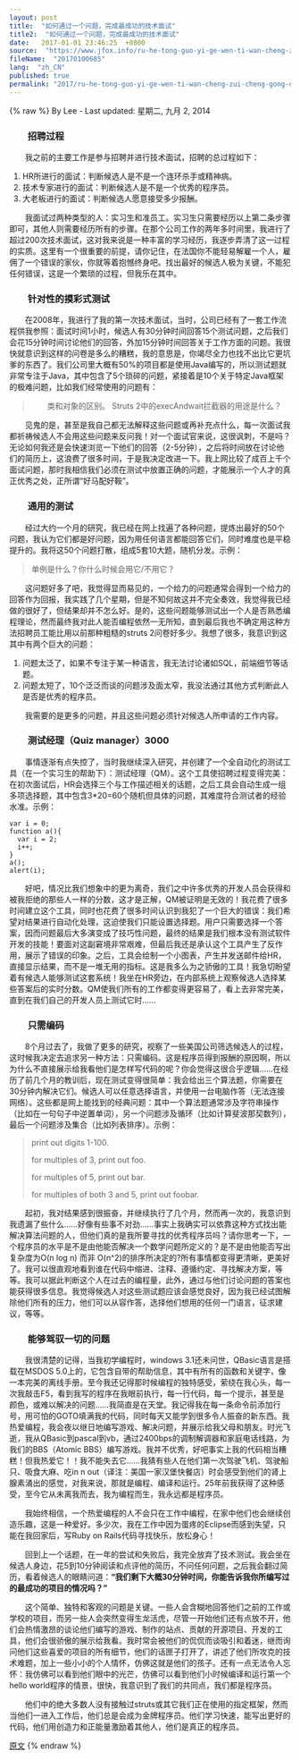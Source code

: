 ```yaml
---
layout: post
title:  "如何通过一个问题，完成最成功的技术面试"
title2:  "如何通过一个问题，完成最成功的技术面试"
date:   2017-01-01 23:46:25  +0800
source:  "https://www.jfox.info/ru-he-tong-guo-yi-ge-wen-ti-wan-cheng-zui-cheng-gong-de-ji-shu-mian-shi.html"
fileName:  "20170100685"
lang:  "zh_CN"
published: true
permalink: "2017/ru-he-tong-guo-yi-ge-wen-ti-wan-cheng-zui-cheng-gong-de-ji-shu-mian-shi.html"
---
```

{% raw %}
By Lee - Last updated: 星期二, 九月 2, 2014

### 　　招聘过程

　　我之前的主要工作是参与招聘并进行技术面试，招聘的总过程如下：
1. HR所进行的面试：判断候选人是不是一个连环杀手或精神病。
2. 技术专家进行的面试：判断候选人是不是一个优秀的程序员。
3. 大老板进行的面试：判断候选人愿意接受多少报酬。

　　我面试过两种类型的人：实习生和准员工。实习生只需要经历以上第二条步骤即可，其他人则需要经历所有的步骤。在那个公司工作的两年多时间里，我进行了超过200次技术面试，这对我来说是一种丰富的学习经历，我逐步弄清了这一过程的实质。这里有一个很重要的前提，请你记住，在法国你不能轻易解雇一个人，雇佣了一个错误的家伙，你就等着抱憾终身吧。找出最好的候选人极为关键，不能犯任何错误，这是一个繁琐的过程，但我乐在其中。

### 　　针对性的摸彩式测试

　　在2008年，我进行了我的第一次技术面试，当时，公司已经有了一套工作流程供我参照：面试时间1小时，候选人有30分钟时间回答15个测试问题，之后我们会花15分钟时间讨论他们的回答，外加15分钟时间回答关于工作方面的问题。我很快就意识到这样的问卷是多么的糟糕，我的意思是，你竭尽全力也找不出比它更坑爹的东西了。我们公司里大概有50%的项目都是使用Java编写的，所以测试题就非常专注于Java，其中包含了5个琐碎的问题，紧接着是10个关于特定Java框架的极难问题，比如我们经常使用的问题有：

> 　　类和对象的区别。
> Struts 2中的execAndwait拦截器的用途是什么？

　　见鬼的是，甚至是我自己都无法解释这些问题或再补充点什么，每一次面试我都祈祷候选人不会用这些问题来反问我！对一个面试官来说，这很讽刺，不是吗？无论如何我还是会快速浏览一下他们的回答（2-5分钟），之后将时间放在讨论他们的简历上，这浪费了很多时间，于是我决定改进一下。我上网比较了成百上千个面试问题，那时我相信我们必须在测试中放置正确的问题，才能展示一个人才的真正优秀之处，正所谓“好马配好鞍”。

### 　　通用的测试

　　经过大约一个月的研究，我已经在网上找遍了各种问题，提炼出最好的50个问题，我认为它们都是好问题，因为用任何语言都能回答它们，同时难度也是平稳提升的。我将这50个问题打散，组成5套10大题，随机分发。示例：

> 单例是什么？你什么时候会用它/不用它？

　　这问题好多了吧，我觉得显而易见的，一个给力的问题通常会得到一个给力的回答作为回报，我实践了几个星期，但是不知何故这并不完全奏效，我觉得我已经做的很好了，但结果却并不怎么好。是的，这些问题能够测试出一个人是否熟悉编程理论，然而最终我对此人能否编程依然一无所知，直到最后我也不确定用这种方法招聘员工能比用以前那种粗糙的struts 2问卷好多少。我想了很多，我意识到这其中有两个巨大的问题：
1. 问题太泛了，如果不专注于某一种语言，我无法讨论诸如SQL，前端细节等话题。
2. 问题太短了，10个泛泛而谈的问题涉及面太窄，我没法通过其他方式判断此人是否是优秀的程序员。

　　我需要的是更多的问题，并且这些问题必须针对候选人所申请的工作内容。

### 　　测试经理（Quiz manager）3000

　　事情逐渐有点失控了，当时我继续深入研究，并创建了一个全自动化的测试工具（在一个实习生的帮助下）：测试经理（QM）。这个工具使招聘过程变得完美：在初次面试后，HR会选择三个与工作描述相关的话题，之后工具会自动生成一组多项选择题，其中包含3*20=60个随机但具体的问题，其难度符合测试者的经验水准。示例：

    var i = 0;
    function a(){
      var i = 2;
      i++;
    }
    a();
    alert(i);
    

 　　好吧，情况比我们想象中的更为离奇，我们之中许多优秀的开发人员会获得和被我拒绝的那些人一样的分数，这才是正解，QM被证明是无效的！我花费了很多时间建立这个工具，同时也花费了很多时间认识到我犯了一个巨大的错误：我们希望对结果进行自动化处理，这迫使我们只能设置选择题。用户只需要选择一个答案，因而问题最后大多演变成了技巧性问题，最终的结果是我们根本没有测试软件开发的技能！要面对这副窘境非常艰难，但最后我还是承认这个工具产生了反作用，展示了错误的印象。之后，工具会绘制一个小图表，产生并发送邮件给HR，直接显示结果，而不是一堆无用的指标。这是我多么为之骄傲的工具！我急切盼望着有候选人能够测试这套系统！我坐在HR旁边，在内部系统上观察候选人选择某些答案后的实时分数。QM使我们所有的工作都变得更容易了，看上去非常完美，直到在我们自己的开发人员上测试它时……

### 　　只需编码

　　8个月过去了，我做了更多的研究，视察了一些美国公司筛选候选人的过程，这时候我决定去追求另一种方法：只需编码。这是程序员得到报酬的原因啊，所以为什么不直接展示给我看他们是怎样写代码的呢？你会觉得这很合乎逻辑……在经历了前几个月的教训后，现在测试变得很简单：我会给出三个算法题，你需要在30分钟内解决它们。候选人可以任意选择语言，并使用一台电脑作答（无法连接网络）。这些都是网上能找到的经典问题：其中一个算法题通常涉及字符串操作（比如在一句句子中逆置单词），另一个问题涉及循环（比如计算斐波那契数列），最后一个问题涉及集合（比如列表排序）。示例：

> print out digits 1-100.
> 
> for multiples of 3, print out foo.
> 
> for multiples of 5, print out bar.
> 
> for multiples of both 3 and 5, print out foobar.

　　起初，我对结果感到很振奋，并继续执行了几个月，然而再一次的，我意识到我遗漏了些什么……好像有些事不对劲……事实上我确实可以依靠这种方式找出能解决算法问题的人，但他们真的是我所要寻找的优秀程序员吗？请你思考一下，一个程序员的水平是不是由他能否解决一个数学问题所定义的？是不是由他能否写出复杂度为O(n log n) 而非 O(n^2)的排序所决定的?所有事情都变得更清晰，更美好了。我可以很直观地看到谁在代码中缩进、注释、遵循约定、寻找解决方案，等等。我可以据此判断这个人在过去的编程量，此外，通过与他们讨论问题的答案也能获得很多信息。我觉得候选人对这些测试题应该会感觉良好，因为我已经试图解除他们所有的压力，他们可以从容作答，选择他们想用的任何一门语言，征求建议，等等。

### 　　能够驾驭一切的问题

　　我很清楚的记得，当我初学编程时，windows 3.1还未问世，QBasic语言是搭载在MSDOS 5.0上的，它包含自带的帮助信息，其中有所有的函数和关键字，像一本完美的离线手册。至今我还记得那时候编程的独特感受，萦绕在我心头，每一次我敲击F5，看到我写的程序在我眼前执行，每一行代码，每一个提示，甚至是颜色，或难以解决的问题……我简直是在天堂。我记得我在每一条命令前添加行号，用可怕的GOTO填满我的代码，同时每天又能学到很多令人振奋的新东西。我热爱编程，我会夜以继日地编写游戏、解决问题，并展示给我父母和朋友。时光飞逝，我从QBasic到pascal到vb，通过2400bps的调制解调器和家庭电话线路，为我们的BBS（Atomic BBS）编写游戏。我并不优秀，好吧事实上我的代码相当糟糕！但我热爱它！！我不能失去它……我猜有些人在他们第一次驾驶飞机、驾驶船只、吸食大麻、吃in n out（译注：美国一家汉堡快餐店）时会感受到他们的肾上腺素涌出的感觉，对我来说，那就是编程、编译和运行。25年前我获得了这种感受，至今它从未离我而去，我为编程而生，我永远都是程序员。

　　我始终相信，一个热爱编程的人不会只在工作中编程，在家中他们也会继续创造乐趣，这是一种爱好。多少次，我在工作中因为蛋疼的Eclipse而感到失望，只能在我回家后，写Ruby on Rails代码寻找快乐，放松身心！

　　回到上一个话题，在一年的尝试和失败后，我完全放弃了技术测试。我会坐在候选人身边，花5到10分钟阅读和点评他的简历，不问任何问题，之后我会翻过简历，看着候选人的眼睛问道：**“我们剩下大概30分钟时间，你能告诉我你所编写过的最成功的项目的情况吗？”**

　　这个简单、独特和客观的问题是关键。一些人会含糊地回答他们之前的工作或学校的项目，而另一些人会突然变得生龙活虎，尽管一开始他们还有点放不开，他们会热情激昂的谈论他们编写的游戏、制作的站点、贡献的开源项目、开发的工具，他们会很骄傲的展示给我看。我时常会被他们的侃侃而谈吸引和着迷，继而询问他们这些喜爱的项目的所有细节，他们的话匣子打开了，讲述了他们所攻克的技术难题，加上一些小小的个人情怀，仿佛这就是他们的孩子。还有一点无法令人忘怀：我仿佛可以看到他们眼中的光芒，仿佛可以看到他们小时候编译和运行第一个hello world程序的情景，很快，我意识到了我们的共同点，我们都是程序员。

　　他们中的绝大多数人没有接触过struts或其它我们正在使用的指定框架，然而当他们一进入工作后，他们总是会成为金牌程序员。他们学习快速，能写出更好的代码，他们用创造力和正能量激励着其他人，他们是真正的程序员。

[原文](https://www.jfox.info/go.php?url=http://www.jfox.info/url.php?_v=v4&amp;_src=&amp;isencode=1&amp;content=dGltZT0xNDA5NjUxODAzNjY0JnVybD1odHRwJTNBJTJGJTJGa2IuY25ibG9ncy5jb20lMkZwYWdlJTJGNTAwNzc0JTJG)
{% endraw %}
